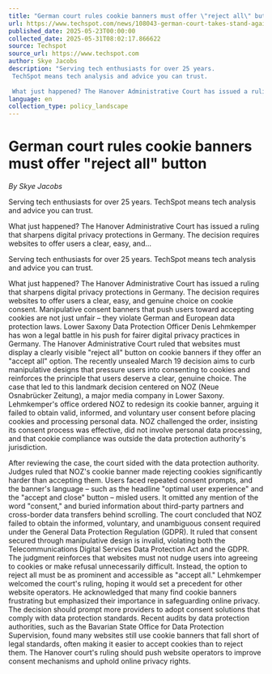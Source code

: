 ```yaml
---
title: "German court rules cookie banners must offer \"reject all\" button"
url: https://www.techspot.com/news/108043-german-court-takes-stand-against-manipulative-cookie-banners.html
published_date: 2025-05-23T00:00:00
collected_date: 2025-05-31T08:02:17.866622
source: Techspot
source_url: https://www.techspot.com
author: Skye Jacobs
description: "Serving tech enthusiasts for over 25 years.
 TechSpot means tech analysis and advice you can trust.
 
 What just happened? The Hanover Administrative Court has issued a ruling that sharpens digital privacy protections in Germany. The decision requires websites to offer users a clear, easy, and..."
language: en
collection_type: policy_landscape
---
```


# German court rules cookie banners must offer "reject all" button

*By Skye Jacobs*

Serving tech enthusiasts for over 25 years.
 TechSpot means tech analysis and advice you can trust.
 
 What just happened? The Hanover Administrative Court has issued a ruling that sharpens digital privacy protections in Germany. The decision requires websites to offer users a clear, easy, and...

Serving tech enthusiasts for over 25 years.
 TechSpot means tech analysis and advice you can trust.
 
 What just happened? The Hanover Administrative Court has issued a ruling that sharpens digital privacy protections in Germany. The decision requires websites to offer users a clear, easy, and genuine choice on cookie consent. Manipulative consent banners that push users toward accepting cookies are not just unfair – they violate German and European data protection laws. 
 Lower Saxony Data Protection Officer Denis Lehmkemper has won a legal battle in his push for fairer digital privacy practices in Germany. The Hanover Administrative Court ruled that websites must display a clearly visible "reject all" button on cookie banners if they offer an "accept all" option. 
 The recently unsealed March 19 decision aims to curb manipulative designs that pressure users into consenting to cookies and reinforces the principle that users deserve a clear, genuine choice. 
 The case that led to this landmark decision centered on NOZ (Neue Osnabrücker Zeitung), a major media company in Lower Saxony. Lehmkemper's office ordered NOZ to redesign its cookie banner, arguing it failed to obtain valid, informed, and voluntary user consent before placing cookies and processing personal data. 
 NOZ challenged the order, insisting its consent process was effective, did not involve personal data processing, and that cookie compliance was outside the data protection authority's jurisdiction. 
 
 After reviewing the case, the court sided with the data protection authority. Judges ruled that NOZ's cookie banner made rejecting cookies significantly harder than accepting them. Users faced repeated consent prompts, and the banner's language – such as the headline "optimal user experience" and the "accept and close" button – misled users. It omitted any mention of the word "consent," and buried information about third-party partners and cross-border data transfers behind scrolling. 
 The court concluded that NOZ failed to obtain the informed, voluntary, and unambiguous consent required under the General Data Protection Regulation (GDPR). It ruled that consent secured through manipulative design is invalid, violating both the Telecommunications Digital Services Data Protection Act and the GDPR. 
 The judgment reinforces that websites must not nudge users into agreeing to cookies or make refusal unnecessarily difficult. Instead, the option to reject all must be as prominent and accessible as "accept all." 
 Lehmkemper welcomed the court's ruling, hoping it would set a precedent for other website operators. He acknowledged that many find cookie banners frustrating but emphasized their importance in safeguarding online privacy. The decision should prompt more providers to adopt consent solutions that comply with data protection standards. 
 Recent audits by data protection authorities, such as the Bavarian State Office for Data Protection Supervision, found many websites still use cookie banners that fall short of legal standards, often making it easier to accept cookies than to reject them. The Hanover court's ruling should push website operators to improve consent mechanisms and uphold online privacy rights.